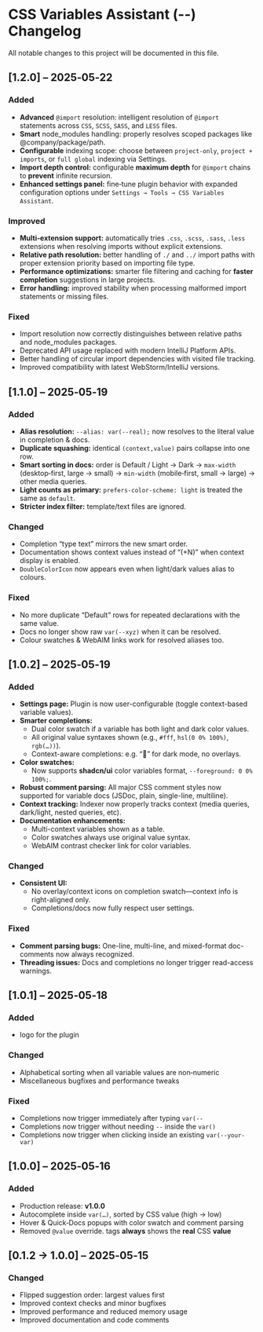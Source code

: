 # CSS Variables Assistant **(--)** Changelog

All notable changes to this project will be documented in this file.

## [1.2.0] – 2025‑05‑22
### Added
* **Advanced** `@import` resolution: intelligent resolution of `@import` statements across `CSS`, `SCSS`, `SASS`, and `LESS` files.
* **Smart** node_modules handling: properly resolves scoped packages like @company/package/path.
* **Configurable** indexing scope: choose between `project‑only`, `project + imports`, or `full global` indexing via Settings.
* **Import depth control:** configurable **maximum depth** for `@import` chains to **prevent** infinite recursion.
* **Enhanced settings panel:** fine‑tune plugin behavior with expanded configuration options under `Settings → Tools → CSS Variables Assistant`.

### Improved
* **Multi‑extension support:** automatically tries `.css`, `.scss`, `.sass`, `.less` extensions when resolving imports without explicit extensions.
* **Relative path resolution:** better handling of `./` and `../` import paths with proper extension priority based on importing file type.
* **Performance optimizations:** smarter file filtering and caching for **faster completion** suggestions in large projects.
* __Error handling:__ improved stability when processing malformed import statements or missing files.

### Fixed
* Import resolution now correctly distinguishes between relative paths and node_modules packages.
* Deprecated API usage replaced with modern IntelliJ Platform APIs.
* Better handling of circular import dependencies with visited file tracking.
* Improved compatibility with latest WebStorm/IntelliJ versions.

## [1.1.0] – 2025‑05‑19
### Added
- **Alias resolution:** `--alias: var(--real);` now resolves to the literal value in completion & docs.
- **Duplicate squashing:** identical `(context,value)` pairs collapse into one row.
- **Smart sorting in docs:** order is Default / Light → Dark → `max‑width` (desktop‑first, large → small) → `min‑width` (mobile‑first, small → large) → other media queries.
- **Light counts as primary:** `prefers-color-scheme: light` is treated the same as `default`.
- **Stricter index filter:** template/text files are ignored.

### Changed
- Completion “type text” mirrors the new smart order.
- Documentation shows context values instead of “(+N)” when context display is enabled.
- `DoubleColorIcon` now appears even when light/dark values alias to colours.

### Fixed
- No more duplicate “Default” rows for repeated declarations with the same value.
- Docs no longer show raw `var(--xyz)` when it can be resolved.
- Colour swatches & WebAIM links work for resolved aliases too.

## [1.0.2] – 2025‑05‑19

### Added
- **Settings page:** Plugin is now user-configurable (toggle context-based variable values).
- **Smarter completions:**
  - Dual color swatch if a variable has both light and dark color values.
  - All original value syntaxes shown (e.g., `#fff`, `hsl(0 0% 100%)`, `rgb(…))`).
  - Context-aware completions: e.g. “🌙” for dark mode, no overlays.
- **Color swatches:**
  - Now supports **shadcn/ui** color variables format, `--foreground: 0 0% 100%;`.
- **Robust comment parsing:** All major CSS comment styles now supported for variable docs (JSDoc, plain, single-line, multiline).
- **Context tracking:** Indexer now properly tracks context (media queries, dark/light, nested queries, etc).
- **Documentation enhancements:**
  - Multi-context variables shown as a table.
  - Color swatches always use original value syntax.
  - WebAIM contrast checker link for color variables.


### Changed
- **Consistent UI:**
  - No overlay/context icons on completion swatch—context info is right-aligned only.
  - Completions/docs now fully respect user settings.

### Fixed
- **Comment parsing bugs:** One-line, multi-line, and mixed-format doc-comments now always recognized.
- **Threading issues:** Docs and completions no longer trigger read-access warnings.



## [1.0.1] – 2025‑05‑18
### Added
- logo for the plugin
### Changed
- Alphabetical sorting when all variable values are non‑numeric
- Miscellaneous bugfixes and performance tweaks
### Fixed
- Completions now trigger immediately after typing `var(--`
- Completions now trigger without needing `--` inside the `var()`
- Completions now trigger when clicking inside an existing `var(--your-var)`

## [1.0.0] – 2025‑05‑16
### Added
- Production release: **v1.0.0**
- Autocomplete inside `var(…)`, sorted by CSS value (high → low)
- Hover & Quick‑Docs popups with color swatch and comment parsing
- Removed `@value` override. tags **always** shows the **real** CSS **value**

## [0.1.2 → 1.0.0] – 2025‑05‑15
### Changed
- Flipped suggestion order: largest values first
- Improved context checks and minor bugfixes
- Improved performance and reduced memory usage
- Improved documentation and code comments
